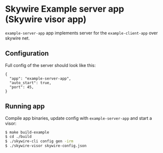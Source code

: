 # Skywire Example server app (Skywire visor app)

`example-server-app` app implements server for the `example-client-app` over skywire net.

## Configuration

Full config of the server should look like this:
```json5
{
  "app": "example-server-app",
  "auto_start": true,
  "port": 45,
}
```

## Running app

Compile app binaries, update config with `example-server-app` and start a visor:

```sh
$ make build-example
$ cd ./build
$ ./skywire-cli config gen -irm
$ ./skywire-visor skywire-config.json
```
